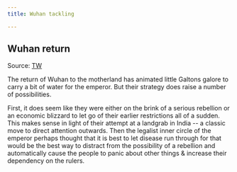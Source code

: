 ```yaml
---
title: Wuhan tackling

---
```


## Wuhan return
Source: [TW](https://twitter.com/blog_supplement/status/1605039835512655872)

The return of Wuhan to the motherland has animated little Galtons galore to carry a bit of water for the emperor. But their strategy does raise a number of possibilities. 

First, it does seem like they were either on the brink of a serious rebellion or an economic blizzard to let go of their earlier restrictions all of a sudden. This makes sense in light of their attempt at a landgrab in India -- a classic move to direct attention outwards. Then the legalist inner circle of the emperor perhaps thought that it is best to let disease run through for that would be the best way to distract from the possibility of a rebellion and automatically cause the people to panic about other things & increase their dependency on the rulers.
